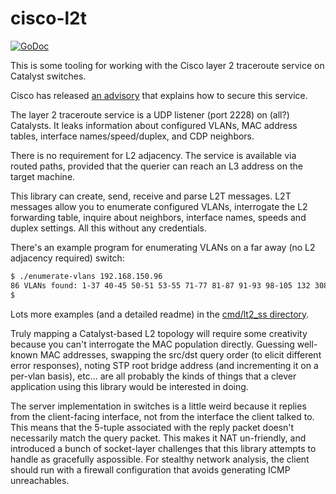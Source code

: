 # cisco-l2t

[![GoDoc][godoc-badge]][godoc]

[godoc-badge]: https://pkg.go.dev/badge/github.com/chrismarget/cisco-l2t
[godoc]: https://pkg.go.dev/github.com/chrismarget/cisco-l2t

This is some tooling for working with the Cisco layer 2 traceroute service on
Catalyst switches.

Cisco has released [an advisory](https://tools.cisco.com/security/center/content/CiscoSecurityAdvisory/cisco-sa-20190925-l2-traceroute)
that explains how to secure this service.

The layer 2 traceroute service is a UDP listener (port 2228) on (all?)
Catalysts. It leaks information about configured VLANs, MAC address tables,
interface names/speed/duplex, and CDP neighbors.

There is no requirement for L2 adjacency. The service is available via routed
paths, provided that the querier can reach an L3 address on the target machine.

This library can create, send, receive and parse L2T messages. L2T messages
allow you to enumerate configured VLANs, interrogate the L2 forwarding table,
inquire about neighbors, interface names, speeds and duplex settings. All this
without any credentials.

There's an example program for enumerating VLANs on a far away (no L2 adjacency
required) switch:

```sh
$ ./enumerate-vlans 192.168.150.96
86 VLANs found: 1-37 40-45 50-51 53-55 71-77 81-87 91-93 98-105 132 308-309 530 960-961 1100-1102 2000-2002 2222.
$
```

Lots more examples (and a detailed readme) in the
[cmd/lt2_ss directory](cmd/l2t_ss).

Truly mapping a Catalyst-based L2 topology will require some creativity because
you can't interrogate the MAC population directly. Guessing well-known MAC
addresses, swapping the src/dst query order (to elicit different error
responses), noting STP root bridge address (and incrementing it on a per-vlan
basis), etc... are all probably the kinds of things that a clever application
using this library would be interested in doing.

The server implementation in switches is a little weird because it replies from
the client-facing interface, not from the interface the client talked to. This
means that the 5-tuple associated with the reply packet doesn't necessarily
match the query packet. This makes it NAT un-friendly, and introduced a bunch
of socket-layer challenges that this library attempts to handle as gracefully aspossible. For stealthy network analysis, the client should run with a firewall
configuration that avoids generating ICMP unreachables.
